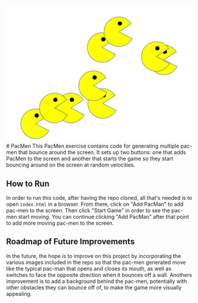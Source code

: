 <img src="images/gameplay.png">
# PacMen
This PacMen exercise contains code for generating multiple pac-men that bounce around the screen. It sets up two buttons: one that adds PacMen to the screen and another that starts the game so they start bouncing around on the screen at random velocities.

## How to Run
In order to run this code, after having the repo cloned, all that's needed is to open `index.html` in a browser. From there, click on "Add PacMan" to add pac-men to the screen. Then click "Start Game" in order to see the pac-men start moving. You can continue clicking "Add PacMan" after that point to add more moving pac-men to the screen.

## Roadmap of Future Improvements
In the future, the hope is to improve on this project by incorporating the various images included in the repo so that the pac-men generated move like the typical pac-man that opens and closes its mouth, as well as switches to face the opposite direction when it bounces off a wall. Anothers improvement is to add a background behind the pac-men, potentially with other obstacles they can bounce off of, to make the game more visually appealing.